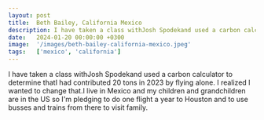 ```yaml
---
layout: post
title:  Beth Bailey, California Mexico
description: I have taken a class withJosh Spodekand used a carbon calculator to determine thatI had contributed 20 tons in 2023 by flying alone. I realized I want...
date:   2024-01-20 00:00:00 +0300
image:  '/images/beth-bailey-california-mexico.jpeg'
tags:   ['mexico', 'california']
---
```

I have taken a class withJosh Spodekand used a carbon calculator to determine thatI had contributed 20 tons in 2023 by flying alone. I realized I wanted to change that.I live in Mexico and my children and grandchildren are in the US so I'm pledging to do one flight a year to Houston and to use busses and trains from there to visit family.

